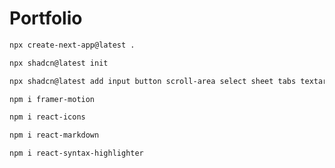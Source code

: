 # Portfolio

```bash
npx create-next-app@latest .
```
```bash
npx shadcn@latest init
```
```bash
npx shadcn@latest add input button scroll-area select sheet tabs textarea tooltip sonner 
```
```bash
npm i framer-motion
```
```bash
npm i react-icons
```
```bash
npm i react-markdown
```
```bash
npm i react-syntax-highlighter
```
